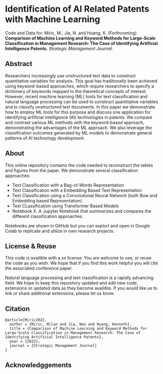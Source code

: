 # Identification of AI Related Patents with Machine Learning

Code and Data for: Miric, M., Jia, N. and Huang, K. (Forthcoming) **Comparison of Machine Learning and Keyword Methods for Large-Scale Classification in Management Research: The Case of Identifying Artificial Intelligence Patents.** *Strategic Management Journal*.

## Abstract 

Researchers increasingly use unstructured text data to construct quantitative variables for analysis. This goal has traditionally been achieved using keyword-based approaches, which require researchers to specify a dictionary of keywords mapped to the theoretical concepts of interest. However, recent machine learning (ML) tools for text classification and natural language processing can be used to construct quantitative variables and to classify unstructured text documents. In this paper we demonstrate how to employ ML tools for this purpose and discuss one application for identifying artificial intelligence (AI) technologies in patents. We compare and contrast various ML methods with the keyword-based approach, demonstrating the advantages of the ML approach. We also leverage the classification outcomes generated by ML models to demonstrate general patterns of AI technology development.

## About

This online repository contains the code needed to reconstruct the tables and figures from the paper. We demonstrate several classification approaches: 

- Text Classification with a Bag-of-Words Representation
- Text Classification with a Embedding Based Text Representation
- Text Classification using a Convolutional Neural Network (both Bow and Embedding based Representation) 
- Text CLassification using Transformer Based Models
- Notebook X. A Jupyter Notebook that summarizes and compares the different classification approaches. 

Notebooks are shown in GitHub but you can explort and open in Google Colab to replicate and utilize in own research projects. 

## License & Reuse 

This code is availible with a xx license. You are welcome to use, or reuse the code as you wish. We hope that if you find this work helpful you will cite the associated conference paper. 

Natural language processing and text classification is a rapidly advancing field. We hope to keep this repository updated and add new code, extensions or updated data as they become availible. If you would like us to link or share additional extensions, please let us know. 

## Citation 


```
@article{Miric2022,
  author = {Miric, Milan and Jia, Nan and Huang, Kenneth},
  title = {Comparison of Machine Learning and Keyword Methods for Large-Scale Classification in Management Research: The Case of Identifying Artificial Intelligence Patents},
  year = {2022},
  journal = {Strategic Management Journal}
}
```

## Acknowledggements 
